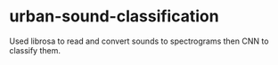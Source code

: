 # urban-sound-classification

Used librosa to read and convert sounds to spectrograms then CNN to classify them.
